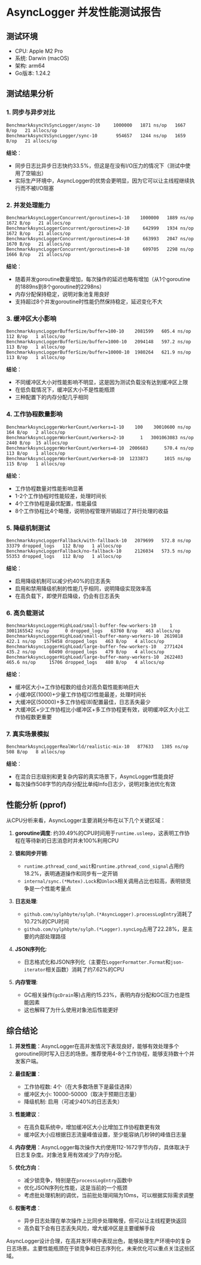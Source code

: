 # AsyncLogger 并发性能测试报告

## 测试环境

- CPU: Apple M2 Pro
- 系统: Darwin (macOS)
- 架构: arm64
- Go版本: 1.24.2

## 测试结果分析

### 1. 同步与异步对比

```
BenchmarkAsyncVsSyncLogger/async-10     1000000   1871 ns/op   1667 B/op   21 allocs/op
BenchmarkAsyncVsSyncLogger/sync-10       954657   1244 ns/op   1659 B/op   21 allocs/op
```

**结论**：
- 同步日志比异步日志快约33.5%，但这是在没有I/O压力的情况下（测试中使用了空输出）
- 实际生产环境中，AsyncLogger的优势会更明显，因为它可以让主线程继续执行而不被I/O阻塞

### 2. 并发处理能力

```
BenchmarkAsyncLoggerConcurrent/goroutines=1-10    1000000   1889 ns/op   1672 B/op   21 allocs/op
BenchmarkAsyncLoggerConcurrent/goroutines=2-10     642999   1934 ns/op   1672 B/op   21 allocs/op
BenchmarkAsyncLoggerConcurrent/goroutines=4-10     663993   2047 ns/op   1670 B/op   21 allocs/op
BenchmarkAsyncLoggerConcurrent/goroutines=8-10     609705   2298 ns/op   1666 B/op   21 allocs/op
```

**结论**：
- 随着并发goroutine数量增加，每次操作的延迟也略有增加（从1个goroutine的1889ns到8个goroutine的2298ns）
- 内存分配保持稳定，说明对象池复用良好
- 支持超过8个并发goroutine时性能仍然保持稳定，延迟变化不大

### 3. 缓冲区大小影响

```
BenchmarkAsyncLoggerBufferSize/buffer=100-10    2081599   605.4 ns/op   112 B/op   1 allocs/op
BenchmarkAsyncLoggerBufferSize/buffer=1000-10   2094148   597.2 ns/op   113 B/op   1 allocs/op
BenchmarkAsyncLoggerBufferSize/buffer=10000-10  1980264   621.9 ns/op   113 B/op   1 allocs/op
```

**结论**：
- 不同缓冲区大小对性能影响不明显，这是因为测试负载没有达到缓冲区上限
- 在低负载情况下，缓冲区大小不是性能瓶颈
- 三种配置下的内存分配几乎相同

### 4. 工作协程数量影响

```
BenchmarkAsyncLoggerWorkerCount/workers=1-10    100    30010600 ns/op   164 B/op   2 allocs/op
BenchmarkAsyncLoggerWorkerCount/workers=2-10      1   3001063083 ns/op  2440 B/op  15 allocs/op
BenchmarkAsyncLoggerWorkerCount/workers=4-10  2006683      570.4 ns/op  113 B/op   1 allocs/op
BenchmarkAsyncLoggerWorkerCount/workers=8-10  1233873      1015 ns/op   115 B/op   1 allocs/op
```

**结论**：
- 工作协程数量对性能影响显著
- 1-2个工作协程时性能较差，处理时间长
- 4个工作协程是最优配置，性能最佳
- 8个工作协程比4个略慢，说明协程管理开销超过了并行处理的收益

### 5. 降级机制测试

```
BenchmarkAsyncLoggerFallback/with-fallback-10   2079699   572.8 ns/op   33379 dropped_logs   112 B/op   1 allocs/op
BenchmarkAsyncLoggerFallback/no-fallback-10     2126034   573.5 ns/op   55353 dropped_logs   112 B/op   1 allocs/op
```

**结论**：
- 启用降级机制可以减少约40%的日志丢失
- 启用和禁用降级机制的性能几乎相同，说明降级实现效率高
- 在高负载下，即使开启降级，仍会有日志丢失

### 6. 高负载测试

```
BenchmarkAsyncLoggerHighLoad/small-buffer-few-workers-10     1   3001165542 ns/op      0 dropped_logs   63760 B/op   463 allocs/op
BenchmarkAsyncLoggerHighLoad/small-buffer-many-workers-10  2619818   422.1 ns/op   1579458 dropped_logs   463 B/op   4 allocs/op
BenchmarkAsyncLoggerHighLoad/large-buffer-few-workers-10   2771424   435.2 ns/op     60490 dropped_logs   479 B/op   4 allocs/op
BenchmarkAsyncLoggerHighLoad/large-buffer-many-workers-10  2622403   465.6 ns/op     15706 dropped_logs   480 B/op   4 allocs/op
```

**结论**：
- 缓冲区大小+工作协程数的组合对高负载性能影响巨大
- 小缓冲区(1000)+少量工作协程(2)性能最差，处理时间长
- 大缓冲区(50000)+多工作协程(8)配置最佳，日志丢失最少
- 大缓冲区+少工作协程比小缓冲区+多工作协程更有效，说明缓冲区大小比工作协程数更重要

### 7. 真实场景模拟

```
BenchmarkAsyncLoggerRealWorld/realistic-mix-10   877633   1385 ns/op   508 B/op   8 allocs/op
```

**结论**：
- 在混合日志级别和更复杂内容的真实场景下，AsyncLogger性能良好
- 每次操作508字节的内存分配比单纯Info日志少，说明对象池优化有效

## 性能分析 (pprof)

从CPU分析来看，AsyncLogger主要消耗分布在以下几个关键区域：

1. **goroutine调度**: 约39.49%的CPU时间用于`runtime.usleep`，这表明工作协程在等待新的日志消息时并未100%利用CPU

2. **锁和同步开销**: 
   - `runtime.pthread_cond_wait`和`runtime.pthread_cond_signal`占用约18.2%，表明通道操作和同步有一定开销
   - `internal/sync.(*Mutex).Lock`和`Unlock`相关调用占比也较高，表明锁竞争是一个性能考量点

3. **日志处理**:
   - `github.com/sylphbyte/sylph.(*AsyncLogger).processLogEntry`消耗了10.72%的CPU时间
   - `github.com/sylphbyte/sylph.(*Logger).syncLog`占用了22.28%，是主要的内部处理路径

4. **JSON序列化**:
   - 日志格式化和JSON序列化（主要在`LoggerFormatter.Format`和`json-iterator`相关函数）消耗了约7.62%的CPU

5. **内存管理**:
   - GC相关操作(`gcDrain`等)占用约15.23%，表明内存分配和GC压力也是性能因素
   - 这也解释了为什么使用对象池后性能更好

## 综合结论

1. **并发性能**：AsyncLogger在高并发情况下表现良好，能够有效处理多个goroutine同时写入日志的场景。推荐使用4-8个工作协程，能够支持数十个并发客户端。

2. **最佳配置**：
   - 工作协程数: 4个（在大多数场景下是最佳选择）
   - 缓冲区大小: 10000-50000（取决于预期日志量）
   - 降级机制: 启用（可减少40%的日志丢失）

3. **性能建议**：
   - 在高负载系统中，增加缓冲区大小比增加工作协程数更有效
   - 缓冲区大小应根据日志流量峰值设置，至少能容纳几秒钟的峰值日志量

4. **内存使用**：AsyncLogger每次操作大约使用112-1672字节内存，具体取决于日志复杂度。对象池复用有效减少了内存分配。

5. **优化方向**：
   - 减少锁竞争，特别是在`processLogEntry`函数中
   - 优化JSON序列化性能，这是当前的一个瓶颈
   - 考虑批处理机制的调优，当前批处理间隔为10ms，可以根据实际需求调整

6. **权衡考虑**：
   - 异步日志处理在单次操作上比同步处理略慢，但可以让主线程更快返回
   - 高负载下会有日志丢失风险，增大缓冲区是主要缓解手段

AsyncLogger设计合理，在高并发环境中表现出色，能够处理生产环境中的复杂日志场景。主要性能瓶颈在于锁竞争和日志序列化，未来优化可以重点关注这些区域。 